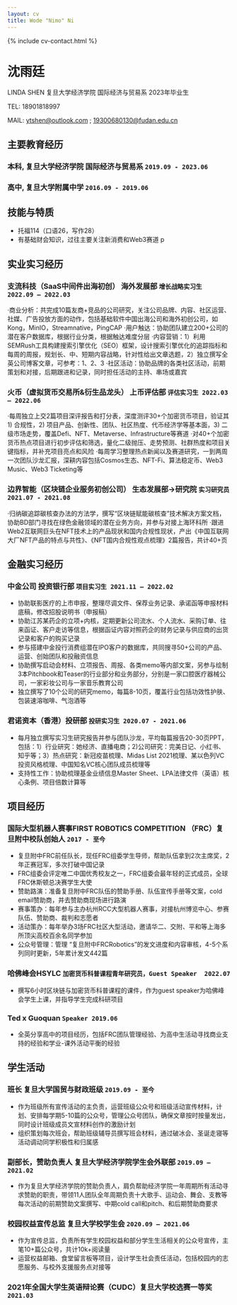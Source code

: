 ```yaml
---
layout: cv
title: Wode "Nimo" Ni
---
```

<!--
include contact information from the front matter
Supported arguments:
    - homepage: url, text
    - phone
    - email
-->

{% include cv-contact.html %}
# **沈雨廷**
LINDA SHEN  复旦大学经济学院  国际经济与贸易系  2023年毕业生

TEL: 18901818997   

MAIL: ytshen@outlook.com ; 19300680130@fudan.edu.cn

## 主要教育经历

### **本科,  复旦大学经济学院 国际经济与贸易系** `2019.09 - 2023.06`

### **高中,  复旦大学附属中学** `2016.09 - 2019.06 `

## 技能与特质

- 托福114（口语26，写作28）	
- 有基础财会知识，过往主要关注新消费和Web3赛道
p
## 实业实习经历 
### **支流科技（SaaS中间件出海初创）  海外发展部**  `增长战略实习生 2022.09 – 2022.03`

·商业分析：共完成10篇友商+竞品的公司研究，关注公司品牌、内容、社区运营、社媒、广告投放方面的动作，包括基础软件中国出海公司和海外初创公司，如Kong，MinIO，Streamnative，PingCAP
·用户触达：协助团队建立200+公司的潜在客户数据库，根据行业分类，根据触达难度分层
·内容营销：1）利用SEMRush工具构建搜索引擎优化（SEO）框架，设计搜索引擎优化的追踪指标和每周的周报，规划长、中、短期内容战略，针对性给出文章选题，2）独立撰写全英公司博客文章，可参考：1、2、3
·社区活动：协助品牌的各类社区活动，前期策划和对接，后期跟进和记录，同时担任活动的主持、串场或嘉宾

### **火币（虚拟货币交易所&衍生品龙头） 上币评估部**  `评估实习生 2022.03 – 2022.06`
·每周独立上交2篇项目深评报告和打分表，深度测评30+个加密货币项目，验证其1) 合规性，2) 项目产品、创新性、团队、社区热度、代币经济学等基本面，3) 二级市场走势，覆盖Defi、NFT、Metaverse、Infrastructure等赛道
·对40+个加密货币热点项目进行初步评估和筛选，量化二级抛压、走势预测、社群热度和项目关键指标，并补充项目亮点和风险
·每周学习整理热点新闻以及赛道研究，一到两周一次团队沙龙汇报，深耕内容包括Cosmos生态、NFT-Fi、算法稳定币、Web3 Music、Web3 Ticketing等

### **边界智能（区块链企业服务初创公司） 生态发展部→研究院** `实习研究员 2021.07 - 2021.08`         
·归纳碳追踪碳核查办法的方法学，撰写“区块链赋能碳核查”技术解决方案文档，协助BD部门寻找在绿色金融领域的潜在业务方向，并参与对接上海环科所
·跟进Web2互联网巨头在NFT技术上的产品现状和国内合规性现状，产出《中国互联网大厂NFT产品的特点与共性》、《NFT国内合规性观点梳理》2篇报告，共计40+页

## 金融实习经历 
### **中金公司  投资银行部** `项目实习生 2021.11 – 2022.02`
- 协助联影医疗的上市申报，整理尽调文件、保荐业务记录、承诺函等申报材料底稿，修改招股说明书（申报稿）
- 协助江苏某药企的立项+内核，定期更新公司流水、个人流水、采购订单、往来函证、客户走访等信息，根据函证内容对照药企的财务记录与供应商的出货记录和客户的购买记录
- 参与搭建中金投行消费组潜在IPO客户的数据库，共同搜寻50+公司的产品、运营、创始团队和投融资信息
- 协助撰写启动会材料、立项报告、周报、各类memo等内部文案，另参与绘制3本Pitchbook和Teaser的行业部分和业务部分，分别是一家口腔医疗器械公司，一家彩妆公司与一家音乐教育公司
- 独立撰写了10个公司的研究memo，每篇8-10页，覆盖行业包括功效性护肤、包装速溶咖啡、气泡酒等

### **君诺资本（香港）投研部** `投研实习生 2020.07 - 2021.06 `
- 每月独立撰写实习生研究报告并参与团队沙龙，平均每篇报告20-30页PPT，包括：1）行业研究：她经济、直播电商；2)公司研究：完美日记、小红书、知乎等；3）热点研究：新冠疫苗梳理、Midas List 2021梳理、某以色列VC投资风格梳理、中国知名VC核心团队成员梳理等
- 支持性工作：协助梳理基金业绩信息Master Sheet、LPA法律文件（英语）核心条例、项目倍数计算等
## 项目经历 
### **国际大型机器人赛事FIRST ROBOTICS COMPETITION （FRC）复旦附中校队创始人** `2017 - 至今`
- 复旦附中FRC前任队长，现任FRC组委学生导师，帮助队伍拿到2次主席奖，2年正赛冠军，多次打破中国记录
- FRC组委会评定唯二中国优秀校友之一，FRC组委会最年轻的正式成员，全球FRC休斯顿总决赛学生大使
- 赞助路演：准备复旦附中FRC队伍的赞助手册、队伍宣传手册等文案，cold email赞助商，并去赞助商现场进行路演
- 赛事策办：每年参与主办杭州RCC大型机器人赛事，对接杭州博览中心、参赛队伍、赞助商、裁判和志愿者
- 活动策办：每年举办3场FRC社区大型活动，邀请华二、交附、平和等上海多所顶尖高校百余名同学参加
- 公众号管理：管理 “复旦附中FRCRobotics”的发文进度和内容审核，4-5个系列同时更新，5年累计发文442篇

### **哈佛峰会HSYLC**  `加密货币科普课程青年研究员，Guest Speaker  2022.07`                                                  
- 撰写6小时区块链与加密货币科普课程的课件，作为guest speaker为哈佛峰会学生上课，并指导学生完成科研项目

### **Ted x Guoquan** `Speaker 2019.06`
- 全英分享高中的项目经历，包括FRC团队管理经验、为高中生活动寻找商业支持的经验和学业-课外活动平衡的经验
## 学生活动 
### **班长   复旦大学国贸与财政班级** `2019.09 - 至今`
- 作为班级所有宣传活动的主负责，运营班级公众号和班级活动宣传材料，计划、安排每学期5-10篇的公众号，管理公众号团队，确保文章按时按量发出，同时设计班级成员文宣材料创作的激励计划
- 组织策划每次班会，帮助班级辅导员撰写班会材料，通过破冰会、圣诞走寝等活动调动同学积极性和归属感

### **副部长，赞助负责人   复旦大学经济学院学生会外联部** `2019.09 – 2021.02`
- 作为复旦大学经济学院的赞助负责人，肩负帮助经济学院一年周期所有活动寻求赞助的职责，带领11人团队全年周期负责十大歌手、运动会、舞会、支教等每次活动的前期赞助文案撰写、中期cold call和pitch、和后期赞助商要求

### **校园权益宣传总监   复旦大学校学生会** `2020.09 – 2021.06`
- 作为宣传总监，负责所有学生校园权益和部分学生生活相关的公众号宣传，主笔10+篇公众号，共计10k+阅读量
- 运营权益邮箱、食堂留言板等项目，设计学生社会责任活动，包括校园内的志愿服务、与校外支援服务点对接等

### **2021年全国大学生英语辩论赛（CUDC）复旦大学校选赛一等奖** `2021.03 `
